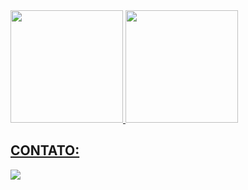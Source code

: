 <div>
<a href="https://github.com/jean-nathan">
<img height="180em" src="https://github-readme-stats.vercel.app/api/top-langs/?username=jean-nathan&layout=compact&langs_count=7&theme=dracula"/>
<img height="180em" src="https://github-readme-stats.vercel.app/api?username=jean-nathan&show_icons=true&theme=dracula&include_all_commits=true&count_private=true"/>
</div>

## CONTATO:
<div>
<a href="https://www.linkedin.com/in/jean-nathan" target="_blank"><img src="https://img.shields.io/badge/-LinkedIn-%230077B5?style=for-the-badge&logo=linkedin&logoColor=white" target="_blank"></a>   
</div>
